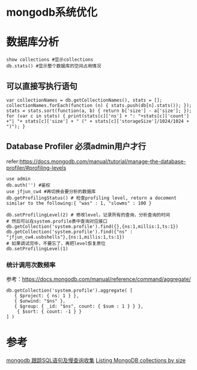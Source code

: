 mongodb系统优化
====
# 数据库分析
```
show collections #显示collections
db.stats() #显示整个数据库的空间占用情况
```

## 可以直接写执行语句
```
var collectionNames = db.getCollectionNames(), stats = [];
collectionNames.forEach(function (n) { stats.push(db[n].stats()); });
stats = stats.sort(function(a, b) { return b['size'] - a['size']; });
for (var c in stats) { print(stats[c]['ns'] + ": "+stats[c]['count'] +"| "+ stats[c]['size'] + " (" + stats[c]['storageSize']/1024/1024 + ")"); }
```


## Database Profiler 必须admin用户才行
refer:https://docs.mongodb.com/manual/tutorial/manage-the-database-profiler/#profiling-levels

```
use admin
db.auth('') #鉴权
use jfjun_cw4 #再切换会要分析的数据库
db.getProfilingStatus() # 检查profiling level, return a docoment similar to the following:{ "was" : 1, "slowms" : 100 }

db.setProfilingLevel(2) # 修改level，记录所有的查询，分析查询的时间
# 然后可以在system.profile表中查询对应接口
db.getCollection('system.profile').find({},{ns:1,millis:1,ts:1})
db.getCollection('system.profile').find({"ns" : "jfjun_cw4.usbshells"},{ns:1,millis:1,ts:1})
# 如果调试完毕，不要忘了，再把level恢复原位
db.setProfilingLevel(1)
```

### 统计调用次数频率
参考：https://docs.mongodb.com/manual/reference/command/aggregate/
```
db.getCollection('system.profile').aggregate( [
   { $project: { ns: 1 } },
   { $unwind: "$ns" },
   { $group: { _id: "$ns", count: { $sum : 1 } } },
    { $sort: { count: -1 } }
] )
```

# 参考
[mongodb 跟踪SQL语句及慢查询收集](https://blog.csdn.net/shellching/article/details/11536889)
[Listing MongoDB collections by size](http://joey.aghion.com/listing-mongodb-collections-by-size/)